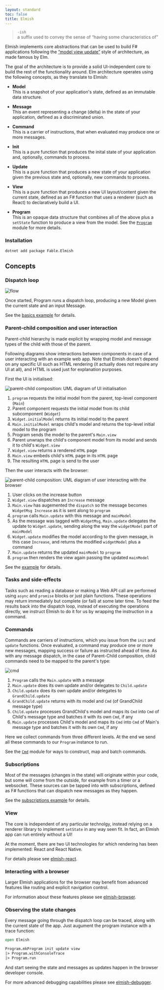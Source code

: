 ```yaml
---
layout: standard
toc: false
title: Elmish
---
```


>`-ish` <br />
>  a suffix used to convey the sense of “having some characteristics of”

Elmish implements core abstractions that can be used to build F# applications following the [“model view update”](https://guide.elm-lang.org/architecture/) style of architecture, as made famous by Elm.

The goal of the architecture is to provide a solid UI-independent core to build the rest of the functionality around.
Elm architecture operates using the following concepts, as they translate to Elmish:

* **Model** <br />
  This is a snapshot of your application's state, defined as an immutable data structure.

<div/> <!-- Add a small gap -->

* **Message** <br />
  This an event representing a change (delta) in the state of your application, defined as a discriminated union.

<div/> <!-- Add a small gap -->

* **Command** <br />
  This is a carrier of instructions, that when evaluated may produce one or more messages.

<div/> <!-- Add a small gap -->

* **Init** <br />
  This is a pure function that produces the inital state of your application and, optionally, commands to process.

<div/> <!-- Add a small gap -->

* **Update** <br />
  This is a pure function that produces a new state of your application given the previous state and, optionally, new commands to process.

<div/> <!-- Add a small gap -->

* **View** <br />
  This is a pure function that produces a new UI layout/content given the current state, defined as an F# function that uses a renderer (such as React) to declaratively build a UI.

<div/> <!-- Add a small gap -->

* **Program** <br />
  This is an opaque data structure that combines all of the above plus a `setState` function to produce a view from the model.
  See the [`Program`](program.html) module for more details.

### Installation

```sh
dotnet add package Fable.Elmish
```

Concepts
---------------


### Dispatch loop

![flow](static/img/flow.svg)

Once started, Program runs a dispatch loop, producing a new Model given the current state and an input Message.

See the [basics example](docs/basics.html) for details.



### Parent-child composition and user interaction

Parent-child hierarchy is made explicit by wrapping model and message types of the child with those of the parent.

Following diagrams show interactions between components in case of a user interacting with an example web app.
Note that Elmish doesn't depend on any specific UI such as HTML rendering (it actually does not require any UI at all), and HTML is used just for explanation purposes.

First the UI is initialised:

![parent-child composition: UML diagram of UI initialisation](static/img/parent-child-1-ui-init.svg)

1. `program` requests the initial model from the parent, top-level component (`Main`)
2. Parent component requests the initial model from its child subcomponent (`Widget`)
3. `Widget.initialModel` returns its initial model to the parent
4. `Main.initialModel` wraps child's model and returns the top-level initial model to the program
5. Program sends the model to the parent's `Main.view`
6. Parent unwraps the child's component model from its model and sends it to child's `Widget.view`
7. `Widget.view` returns a rendered `HTML` page
8. `Main.view` embeds child's `HTML` page in its `HTML` page
9. The resulting `HTML` page is send to the user

Then the user interacts with the browser:

![parent-child composition: UML diagram of user interacting with the browser](static/img/parent-child-2-user-interaction.svg)

1. User clicks on the increase button
2. `Widget.view` dispatches an `Increase` message
3. `Main.view` has augemented the `dispatch` so the message becomes `WidgetMsg Increase` as it is sent along to `program`
4. `program` calls `Main.update` with this message and `mainModel`
5. As the message was tagged with `WidgetMsg`, `Main.update` delegates the update to `Widget.update`, sending along the way the `widgetModel` part of `mainModel`
6. `Widget.update` modifies the model according to the given message, in this case `Increase`, and returns the modified `widgetModel` plus a command
7. `Main.update` returns the updated `mainModel` to `program`
8. `program` then renders the view again passing the updated `mainModel`

See the [example](docs/parent-child.html) for details.



### Tasks and side-effects

Tasks such as reading a database or making a Web API call are performed using `async` and `promise` blocks or just plain functions.
These operations may return immediately but complete (or fail) at some later time.
To feed the results back into the dispatch loop, instead of executing the operations directly, we instruct Elmish to do it for us by wrapping the instruction in a command.


### Commands

Commands are carriers of instructions, which you issue from the `init` and `update` functions.
Once evaluated, a command may produce one or more new messages, mapping success or failure as instructed ahead of time.
As with any message dispatch, in the case of Parent-Child composition, child commands need to be mapped to the parent's type:

![cmd](static/img/commands.svg)

1. `Program` calls the `Main.update` with a message
2. `Main.update` does its own update and/or delegates to `Child.update`
3. `Child.update` does its own update and/or delegates to `GrandChild.update`
4. `GrandChild.update` returns with its model and `Cmd` (of GrandChild message type)
5. `Child.update` processes GrandChild's model and maps its `Cmd` into `Cmd` of Child's message type and batches it with its own `Cmd`, if any
6. `Main.update` processes Child's model and maps its `Cmd` into `Cmd` of Main's message type and batches it with its own `Cmd`, if any

Here we collect commands from three different levels. At the end we send all these commands to our `Program` instance to run.

See the [`Cmd`](cmd.html) module for ways to construct, map and batch commands.


### Subscriptions

Most of the messages (changes in the state) will originate within your code, but some will come from the outside, for example from a timer or a websocket.
These sources can be tapped into with subscriptions, defined as F# functions that can dispatch new messages as they happen.

See the [subscriptions example](docs/subscriptions.html) for details.


### View

The core is independent of any particular technolgy, instead relying on a renderer library to implement `setState` in any way seen fit.
In fact, an Elmish app can run entirely without a UI!

At the moment, there are two UI technologies for which rendering has been implemented: React and React Native.

For details please see [elmish-react](https://elmish.github.io/react).


### Interacting with a browser

Larger Elmish applications for the browser may benefit from advanced features like routing and explicit navigation control.

For information about these features please see [elmish-browser](https://elmish.github.io/browser).


### Observing the state changes

Every message going through the dispatch loop can be traced, along with the current state of the app.
Just augument the program instance with a trace function:

```fs
open Elmish

Program.mkProgram init update view
|> Program.withConsoleTrace
|> Program.run
```

And start seeing the state and messages as updates happen in the browser developer console.

For more advanced debugging capabilities please see [elmish-debugger](https://elmish.github.io/debugger).

